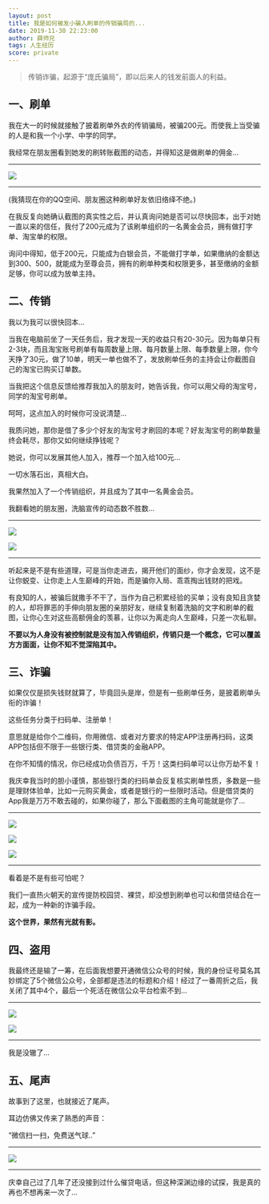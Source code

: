 ```yaml
---
layout: post
title: 我是如何被发小骗入刷单的传销骗局的...
date: 2019-11-30 22:23:00
author: 薛师兄
tags: 人生经历
score: private
---
```


> 传销诈骗，起源于“庞氏骗局”，即以后来人的钱发前面人的利益。

## 一、刷单

我在大一的时候就接触了披着刷单外衣的传销骗局，被骗200元。而使我上当受骗的人是和我一个小学、中学的同学。

我经常在朋友圈看到她发的刷转账截图的动态，并得知这是做刷单的佣金...

---

![](./20191130我是如何被发小骗入刷单的传销骗局的/1136672-20191130222236478-1254476305.jpg)

---

(我猜现在你的QQ空间、朋友圈这种刷单好友依旧络绎不绝。)

在我反复向她确认截图的真实性之后，并认真询问她是否可以尽快回本，出于对她一直以来的信任，我付了200元成为了该刷单组织的一名黄金会员，拥有做打字单、淘宝单的权限。

询问中得知，低于200元，只能成为白银会员，不能做打字单，如果缴纳的金额达到300、500，就能成为至尊会员，拥有的刷单种类和权限更多，甚至缴纳的金额足够，你可以成为放单主持。

## 二、传销

我以为我可以很快回本...

当我在电脑前坐了一天任务后，我才发现一天的收益只有20-30元。因为每单只有2-3块，而且淘宝账号刷单有每周数量上限、每月数量上限、每季数量上限，你今天挣了30元，做了10单，明天一单也做不了，发放刷单任务的主持会让你截图自己的淘宝已购买订单数。

当我把这个信息反馈给推荐我加入的朋友时，她告诉我，你可以用父母的淘宝号，同学的淘宝号刷单。

呵呵，这点加入的时候你可没说清楚...

我质问她，那你是借了多少个好友的淘宝号才刷回的本呢？好友淘宝号的刷单数量终会耗尽，那你又如何继续挣钱呢？

她说，你可以发展其他人加入，推荐一个加入给100元...

一切水落石出，真相大白。

我果然加入了一个传销组织，并且成为了其中一名黄金会员。

我翻看她的朋友圈，洗脑宣传的动态数不胜数...

---

![](./20191130我是如何被发小骗入刷单的传销骗局的/1136672-20191130222236883-1788523103.jpg)

![](./20191130我是如何被发小骗入刷单的传销骗局的/1136672-20191130222237231-1404304016.jpg)

---

听起来是不是有些道理，可是当你走进去，揭开他们的面纱，你才会发现，这不是让你蜕变、让你走上人生巅峰的开始，而是骗你入局、乖乖掏出钱财的把戏。

有良知的人，被骗后就撒手不干了，当作为自己积累经验的买单；没有良知且贪婪的人，却将罪恶的手伸向朋友圈的亲朋好友，继续复制着洗脑的文字和刷单的截图，让你心生对这些高额佣金的羡慕，让你以为离走向人生巅峰，只差一次私聊。

**不要以为人身没有被控制就是没有加入传销组织，传销只是一个概念，它可以覆盖方方面面，让你不知不觉深陷其中。**

## 三、诈骗

如果仅仅是损失钱财就算了，毕竟回头是岸，但是有一些刷单任务，是披着刷单头衔的诈骗！

这些任务分类于扫码单、注册单！

意思就是给你个二维码，你用微信、或者对方要求的特定APP注册再扫码，这类APP包括但不限于一些银行类、借贷类的金融APP。

在你不知情的情况，你已经成功负债百万，千万！这类扫码单可以让你万劫不复！

我庆幸我当时的胆小谨慎，那些银行类的扫码单会反复核实刷单性质，多数是一些是理财体验单，比如一元购买黄金，或者是银行的一些限时活动。但是借贷类的App我是万万不敢去碰的，如果你碰了，那么下面截图的主角可能就是你了...

---

![](./20191130我是如何被发小骗入刷单的传销骗局的/1136672-20191130222237553-1863196350.jpg)

![](./20191130我是如何被发小骗入刷单的传销骗局的/1136672-20191130222237835-1741158972.jpg)

![](./20191130我是如何被发小骗入刷单的传销骗局的/1136672-20191130222238179-1941377610.jpg)

---

看着是不是有些可怕呢？

我们一直热火朝天的宣传提防校园贷、裸贷，却没想到刷单也可以和借贷结合在一起，成为一种新的诈骗手段。

**这个世界，果然有光就有影。**

## 四、盗用

我最终还是输了一筹，在后面我想要开通微信公众号的时候，我的身份证号莫名其妙绑定了5个微信公众号，全部都是违法的标题和介绍！经过了一番周折之后，我关闭了其中4个，最后一个死活在微信公众平台检索不到...

---

![](./20191130我是如何被发小骗入刷单的传销骗局的/1136672-20191130222238501-2147145018.jpg)

![](./20191130我是如何被发小骗入刷单的传销骗局的/007ZVq6cly1g9g0f76vqyj30u01p3nm7.jpg)

---

我是没辙了...

## 五、尾声

故事到了这里，也就接近了尾声。

耳边仿佛又传来了熟悉的声音：

“微信扫一扫，免费送气球..”

---

![](./20191130我是如何被发小骗入刷单的传销骗局的/1136672-20191130222238829-1115073435.jpg)

---

庆幸自己过了几年了还没接到过什么催贷电话，但这种深渊边缘的试探，我是真的再也不想再来一次了...